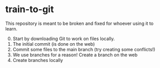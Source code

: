 # train-to-git
This repository is meant to be broken and fixed for whoever using it to learn.

0. Start by downloading Git to work on files locally.
1. The initial commit (is done on the web)
2. Commit some files to the main branch (try creating some conflicts!)
3. We use branches for a reason! Create a branch on the web
4. Create branches locally
